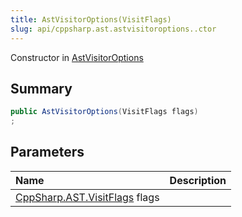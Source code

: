 ```yaml
---
title: AstVisitorOptions(VisitFlags)
slug: api/cppsharp.ast.astvisitoroptions..ctor
---
```

Constructor in [AstVisitorOptions](/api/cppsharp/ast/astvisitoroptions)

## Summary



```csharp
public AstVisitorOptions(VisitFlags flags)
;
```

## Parameters

|Name|Description|
|:---|:---|
|[CppSharp.AST.VisitFlags](/api/cppsharp/ast/visitflags) flags||

